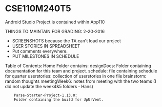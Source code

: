 # CSE110M240T5

Android Studio Project is contained within App110

THINGS TO MAINTAIN FOR GRADING: 2-20-2016
- SCREENSHOTS because the TA can't load our project
- USER STORIES IN SPREADSHEET
- Put comments everywhere.
- PUT MILESTONES IN SCHEDULE


Table of Contents: 
	Home Folder contains:
		designDocs: 
		Folder containing documentation for this team and project. 
			schedule: file containing schedule for quarter
			userstories: collection of userstories in one file
			brainstorm: random thoughts
			meetingWeek6: notes from meeting with the two teams
			(I did not update the week4&5 folders - Hans)
		
		Parse-Starter-Project-1.13.0: 
		Folder containing the build for UpUrVent.
